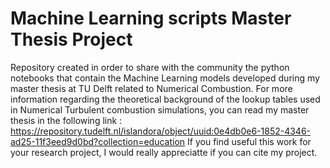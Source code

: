 # Machine Learning scripts Master Thesis Project
Repository created in order to share with the community the python notebooks that contain the Machine Learning models developed during my master thesis at TU Delft related to Numerical Combustion. 
For more information regarding the theoretical background of the lookup tables used in Numerical Turbulent combustion simulations, you can read my master thesis in the following link : https://repository.tudelft.nl/islandora/object/uuid:0e4db0e6-1852-4346-ad25-11f3eed9d0bd?collection=education
If you find useful this work for your research project, I would really appreciatte if you can cite my project.
